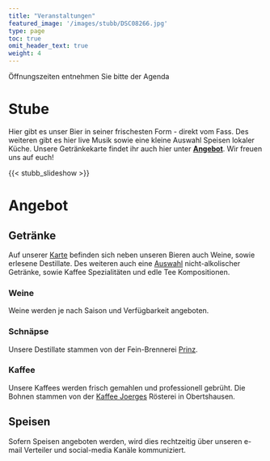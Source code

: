 ```yaml
---
title: "Veranstaltungen"
featured_image: '/images/stubb/DSC08266.jpg'
type: page
toc: true
omit_header_text: true
weight: 4
---
```


Öffnungszeiten entnehmen Sie bitte der Agenda

# Stube

Hier gibt es unser Bier in seiner frischesten Form - direkt vom Fass. Des weiteren gibt es hier live Musik sowie eine kleine Auswahl Speisen lokaler Küche. Unsere Getränkekarte findet ihr auch hier unter <a href="/stubb/#angebot"><b>Angebot</b></a>. Wir freuen uns auf euch!

{{< stubb_slideshow >}}

# Angebot

## Getränke
Auf unserer [Karte](https://drive.google.com/file/d/1i3nMHR2v8FOZTEbq_-WsnvesRo6F1w0V/view?usp=sharing) befinden sich neben unseren Bieren auch Weine, sowie erlesene Destillate. Des weiteren auch eine [Auswahl](https://drive.google.com/file/d/1nu0NTYWx7u8O5JgU1Z4eRpKe1cxblvd4/view?usp=sharing) nicht-alkolischer Getränke, sowie Kaffee Spezialitäten und edle Tee Kompositionen.

### Weine
Weine werden je nach Saison und Verfügbarkeit angeboten.

### Schnäpse
Unsere Destillate stammen von der Fein-Brennerei [Prinz](https://www.prinz.cc/produktgruppe/alte-sorten/).

### Kaffee
Unsere Kaffees werden frisch gemahlen und professionell gebrüht. Die Bohnen stammen von der [Kaffee Joerges](https://www.kaffee-joerges.de/gorillakaffee) Rösterei in Obertshausen.

## Speisen

Sofern Speisen angeboten werden, wird dies rechtzeitig über unseren e-mail Verteiler und social-media Kanäle kommuniziert.
